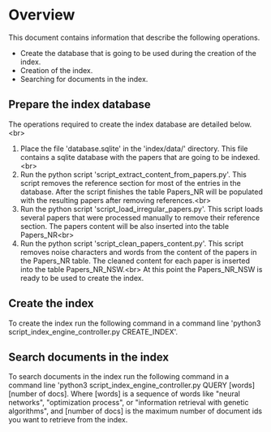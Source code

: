 # Overview

This document contains information that describe the following operations.
* Create the database that is going to be used during the creation of the index.
* Creation of the index.
* Searching for documents in the index.

## Prepare the index database
The operations required to create the index database are detailed below.<br\>
1. Place the file 'database.sqlite' in the 'index/data/' directory. This file contains a sqlite database with the papers that are going to be indexed.<br\>
2. Run the python script 'script_extract_content_from_papers.py'. This script removes the reference section for most of the entries in the database. After the script finishes the table Papers_NR will be populated with the resulting papers after removing references.<br\>
3. Run the python script 'script_load_irregular_papers.py'. This script loads several papers that were processed manually to remove their reference section. The papers content will be also inserted into the table Papers_NR<br\>
4. Run the python script 'script_clean_papers_content.py'. This script removes noise characters and words from the content of the papers in the Papers_NR table. The cleaned content for each paper is inserted into the table Papers_NR_NSW.<br\>
At this point the Papers_NR_NSW is ready to be used to create the index.

## Create the index
To create the index run the following command in a command line 'python3 script_index_engine_controller.py CREATE_INDEX'.


## Search documents in the index
To search documents in the index run the following command in a command line 'python3 script_index_engine_controller.py QUERY [words] [number of docs]. Where [words] is a sequence of words like "neural networks", "optimization process", or "information retrieval with genetic algorithms", and [number of docs] is the maximum number of document ids you want to retrieve from the index.